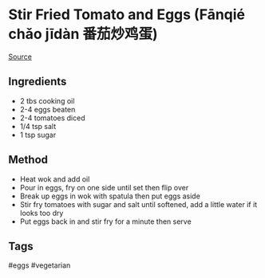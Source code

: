 # Stir Fried Tomato and Eggs (Fānqié chǎo jīdàn 番茄炒鸡蛋)

[Source](https://www.xiaohongshu.com/discovery/item/678930c30000000021001667?source=webshare&xhsshare=pc_web&xsec_token=ABTeQ8UCYq9BoKh4YKpE7ushTBk54IsRUR1TNA5Y1Fqws=&xsec_source=pc_share)

## Ingredients
- 2 tbs cooking oil
- 2-4 eggs beaten
- 2-4 tomatoes diced
- 1/4 tsp salt
- 1 tsp sugar

## Method
- Heat wok and add oil
- Pour in eggs, fry on one side until set then flip over
- Break up eggs in wok with spatula then put eggs aside
- Stir fry tomatoes with sugar and salt until softened, add a little water if it looks too dry
- Put eggs back in and stir fry for a minute then serve

## Tags
#eggs #vegetarian